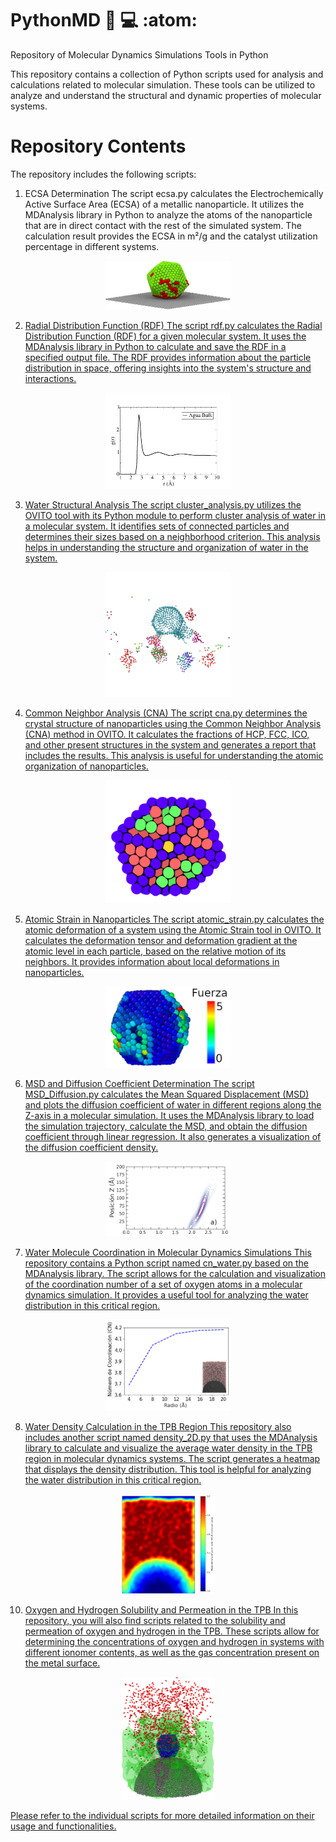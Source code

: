 # PythonMD :snake: :computer:	:atom:
Repository of Molecular Dynamics Simulations Tools in Python

This repository contains a collection of Python scripts used for analysis and calculations related to molecular simulation. These tools can be utilized to analyze and understand the structural and dynamic properties of molecular systems.

# Repository Contents
The repository includes the following scripts:

1. ECSA Determination
The script ecsa.py calculates the Electrochemically Active Surface Area (ECSA) of a metallic nanoparticle. It utilizes the MDAnalysis library in Python to analyze the atoms of the nanoparticle that are in direct contact with the rest of the simulated system. The calculation result provides the ECSA in m²/g and the catalyst utilization percentage in different systems.

<p align="center">
  <a href="https://github.com/jjimenezgar/PythonMD/blob/master/ecsa.py"><img src="https://github.com/jjimenezgar/PythonMD/blob/master/Images/active_area_a.png" alt="ECSA" width="200px" />
</p>

2. Radial Distribution Function (RDF)
The script rdf.py calculates the Radial Distribution Function (RDF) for a given molecular system. It uses the MDAnalysis library in Python to calculate and save the RDF in a specified output file. The RDF provides information about the particle distribution in space, offering insights into the system's structure and interactions.

<p align="center">
  <a href="https://github.com/jjimenezgar/PythonMD/blob/master/rdf.py"><img src="https://github.com/jjimenezgar/PythonMD/blob/master/Images/waterbulk_rdf%20(1).png" alt="RDF" width="200px" />
</p>

3. Water Structural Analysis
The script cluster_analysis.py utilizes the OVITO tool with its Python module to perform cluster analysis of water in a molecular system. It identifies sets of connected particles and determines their sizes based on a neighborhood criterion. This analysis helps in understanding the structure and organization of water in the system.

<p align="center">
  <a href="https://github.com/jjimenezgar/PythonMD/blob/master/cluster_analysis.py"><img src="https://github.com/jjimenezgar/PythonMD/blob/master/Images/water_cluster_a.png" alt="Cluster" width="200px" />
</p>

4. Common Neighbor Analysis (CNA)
The script cna.py determines the crystal structure of nanoparticles using the Common Neighbor Analysis (CNA) method in OVITO. It calculates the fractions of HCP, FCC, ICO, and other present structures in the system and generates a report that includes the results. This analysis is useful for understanding the atomic organization of nanoparticles.

<p align="center">
  <a href="https://github.com/jjimenezgar/PythonMD/blob/master/cna.py"><img src="https://github.com/jjimenezgar/PythonMD/blob/master/Images/cna_pt%20(1).png" alt="Cluster" width="200px"/>
</p>

5. Atomic Strain in Nanoparticles
The script atomic_strain.py calculates the atomic deformation of a system using the Atomic Strain tool in OVITO. It calculates the deformation tensor and deformation gradient at the atomic level in each particle, based on the relative motion of its neighbors. It provides information about local deformations in nanoparticles.

<p align="center">
  <a href="https://github.com/jjimenezgar/PythonMD/blob/master/atomic_strain.py"><img src="https://github.com/jjimenezgar/PythonMD/blob/master/Images/strain_a%20(1).png" alt="Cluster" width="200px" />
</p>

6. MSD and Diffusion Coefficient Determination
The script MSD_Diffusion.py calculates the Mean Squared Displacement (MSD) and plots the diffusion coefficient of water in different regions along the Z-axis in a molecular simulation. It uses the MDAnalysis library to load the simulation trajectory, calculate the MSD, and obtain the diffusion coefficient through linear regression. It also generates a visualization of the diffusion coefficient density.

<p align="center">
  <a href="https://github.com/jjimenezgar/PythonMD/blob/master/MSD_Diffusion.py"><img src="https://github.com/jjimenezgar/PythonMD/blob/master/Images/cv_msd.png" alt="Cluster" width="200px" />
</p>


7. Water Molecule Coordination in Molecular Dynamics Simulations
This repository contains a Python script named cn_water.py based on the MDAnalysis library. The script allows for the calculation and visualization of the coordination number of a set of oxygen atoms in a molecular dynamics simulation. It provides a useful tool for analyzing the water distribution in this critical region.

<p align="center">
  <a href="https://github.com/jjimenezgar/PythonMD/blob/master/cn_water.py"><img src="https://github.com/jjimenezgar/PythonMD/blob/master/Images/CN_apendice.png" alt="Cluster" width="200px" />
</p>


8. Water Density Calculation in the TPB Region
This repository also includes another script named density_2D.py that uses the MDAnalysis library to calculate and visualize the average water density in the TPB region in molecular dynamics systems. The script generates a heatmap that displays the density distribution. This tool is helpful for analyzing the water distribution in this critical region.

<p align="center">
  <a href="https://github.com/jjimenezgar/PythonMD/blob/master/density_2D.py"><img src="https://github.com/jjimenezgar/PythonMD/blob/master/Images/water_density.png" alt="Cluster" width="150px"/>
</p>

10. Oxygen and Hydrogen Solubility and Permeation in the TPB
In this repository, you will also find scripts related to the solubility and permeation of oxygen and hydrogen in the TPB. These scripts allow for determining the concentrations of oxygen and hydrogen in systems with different ionomer contents, as well as the gas concentration present on the metal surface.

<p align="center">
  <a href="https://github.com/jjimenezgar/PythonMD/blob/master/solubility.py"><img src="https://github.com/jjimenezgar/PythonMD/blob/master/Images/sol_per_a.png" alt="Cluster" width="150px" />
</p>

Please refer to the individual scripts for more detailed information on their usage and functionalities.
